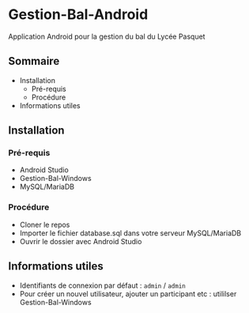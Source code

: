 # Gestion-Bal-Android
Application Android pour la gestion du bal du Lycée Pasquet

## Sommaire
- Installation
  - Pré-requis
  - Procédure
- Informations utiles

## Installation
### Pré-requis
- Android Studio
- Gestion-Bal-Windows
- MySQL/MariaDB

### Procédure
- Cloner le repos
- Importer le fichier database.sql dans votre serveur MySQL/MariaDB
- Ouvrir le dossier avec Android Studio

## Informations utiles
- Identifiants de connexion par défaut : `admin` / `admin`
- Pour créer un nouvel utilisateur, ajouter un participant etc : utililser Gestion-Bal-Windows
